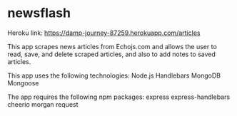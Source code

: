 # newsflash

Heroku link: https://damp-journey-87259.herokuapp.com/articles

This app scrapes news articles from Echojs.com and allows the user to read, save, and delete scraped articles, and also to add notes to saved articles.

This app uses the following technologies:
    Node.js
    Handlebars
    MongoDB
    Mongoose

The app requires the following npm packages:
    express
    express-handlebars
    cheerio
    morgan
    request
